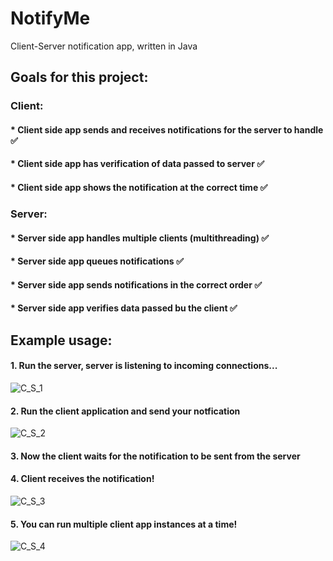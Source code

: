 

# NotifyMe
Client-Server notification app, written in Java

 
## Goals for this project:

### Client:

#### * Client side app sends and receives notifications for the server to handle :white_check_mark:
#### * Client side app has verification of data passed to server :white_check_mark:
#### * Client side app shows the notification at the correct time :white_check_mark:

### Server:

#### * Server side app handles multiple clients (multithreading) :white_check_mark:
#### * Server side app queues notifications :white_check_mark:
#### * Server side app sends notifications in the correct order :white_check_mark:
#### * Server side app verifies data passed bu the client :white_check_mark:

## Example usage:

#### 1. Run the server, server is listening to incoming connections...
![C_S_1](https://user-images.githubusercontent.com/78366670/117467388-edb2da80-af53-11eb-8e5b-edcce287912a.png)

#### 2. Run the client application and send your notfication
![C_S_2](https://user-images.githubusercontent.com/78366670/117467885-674ac880-af54-11eb-82bf-ed555e9728e7.png)

#### 3. Now the client waits for the notification to be sent from the server

#### 4. Client receives the notification!
![C_S_3](https://user-images.githubusercontent.com/78366670/117468132-abd66400-af54-11eb-84a9-9e4e84aefa83.png)

#### 5. You can run multiple client app instances at a time! 
![C_S_4](https://user-images.githubusercontent.com/78366670/117468616-269f7f00-af55-11eb-8c47-c078dd4f0702.png)




